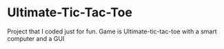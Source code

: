 # Ultimate-Tic-Tac-Toe
Project that I coded just for fun.
Game is Ultimate-tic-tac-toe with a smart computer and a GUI
